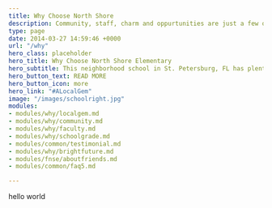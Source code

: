 ```yaml
---
title: Why Choose North Shore
description: Community, staff, charm and oppurtunities are just a few of the reason we believe you should consider North Shore Elementary. Learn more about the school, or how to schedule a tour.
type: page
date: 2014-03-27 14:59:46 +0000
url: "/why"
hero_class: placeholder
hero_title: Why Choose North Shore Elementary
hero_subtitle: This neighborhood school in St. Petersburg, FL has plenty to offer.
hero_button_text: READ MORE
hero_button_icon: more
hero_link: "#ALocalGem"
image: "/images/schoolright.jpg"
modules:
- modules/why/localgem.md
- modules/why/community.md
- modules/why/faculty.md
- modules/why/schoolgrade.md
- modules/common/testimonial.md
- modules/why/brightfuture.md
- modules/fnse/aboutfriends.md
- modules/common/faq5.md

---
```

hello world